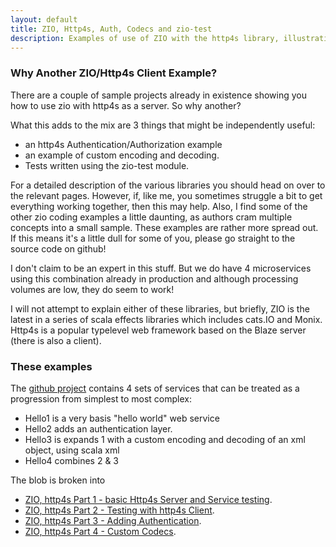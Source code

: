 ```yaml
---
layout: default
title: ZIO, Http4s, Auth, Codecs and zio-test
description: Examples of use of ZIO with the http4s library, illustrating http4s authentication, custom codes and testing with zio-test
---
```

### Why Another ZIO/Http4s Client Example?

There are a couple of sample projects already in existence showing you how to use zio with http4s as a server. So why another?

What this adds to the mix are 3 things that might be independently useful:
* an http4s Authentication/Authorization example
* an example of custom encoding and decoding.
* Tests written using the zio-test module.

For a detailed description of the various libraries you should head on over to the relevant pages. However, if, like me, you sometimes struggle a bit to get everything working together, then this may help.
Also, I find some of the other zio coding examples a little daunting, as authors cram multiple concepts into a small sample.
These examples are rather more spread out. If this means it's a little dull for some of you, please go straight to the source code on github!

I don't claim to be an expert in this stuff. But we do have 4 microservices using this combination already in production and
although processing volumes are low, they do seem to work!

I will not attempt to explain either of these libraries, but briefly, ZIO is the latest in a series of scala effects libraries which includes cats.IO and Monix.
Http4s is a popular typelevel web framework based on the Blaze server (there is also a client).

### These examples

The [github project](https://github.com/TimPigden/zio-http4s-examples) contains 4 sets of services that can be treated as a progression from simplest to most complex:

* Hello1 is a very basis "hello world" web service
* Hello2 adds an authentication layer.
* Hello3 is expands 1 with a custom encoding and decoding of an xml object, using scala xml
* Hello4 combines 2 & 3

The blob is broken into
* [ZIO, http4s Part 1 - basic Http4s Server and Service testing](zio-http4s-part1.md).
* [ZIO, http4s Part 2 - Testing with http4s Client](zio-http4s-part2.md).
* [ZIO, http4s Part 3 - Adding Authentication](zio-http4s-part3.md).
* [ZIO, http4s Part 4 - Custom Codecs](zio-http4s-part4.md).
